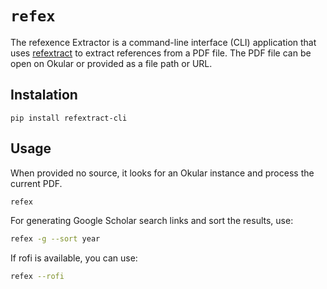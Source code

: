 # ```refex```

The refexence Extractor is a command-line interface (CLI) application that uses [refextract](https://github.com/inspirehep/refextract) to extract references from a PDF file. The PDF file can be open on Okular or provided as a file path or URL.

## Instalation

```
pip install refextract-cli
```

## Usage

When provided no source, it looks for an Okular instance and process the current PDF.
```bash
refex
```

For generating Google Scholar search links and sort the results, use:
```bash
refex -g --sort year
```

If rofi is available, you can use:
```bash
refex --rofi
```


